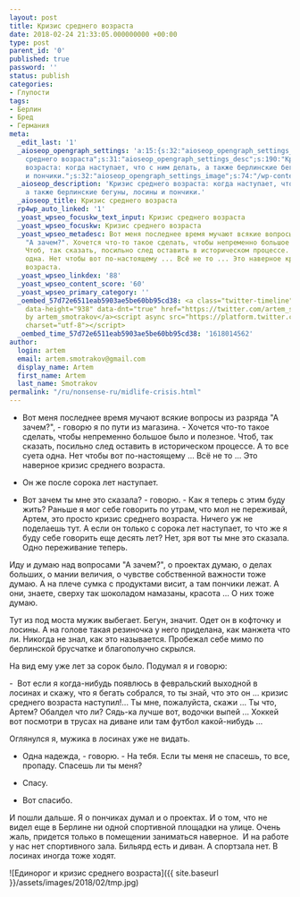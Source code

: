 ```yaml
---
layout: post
title: Кризис среднего возраста
date: 2018-02-24 21:33:05.000000000 +00:00
type: post
parent_id: '0'
published: true
password: ''
status: publish
categories:
- Глупости
tags:
- Берлин
- Бред
- Германия
meta:
  _edit_last: '1'
  _aioseop_opengraph_settings: 'a:15:{s:32:"aioseop_opengraph_settings_title";s:46:"Кризис
    среднего возраста";s:31:"aioseop_opengraph_settings_desc";s:190:"Кризис среднего
    возраста: когда наступает, что с ним делать, а также берлинские бегуны, лосины
    и пончики.";s:32:"aioseop_opengraph_settings_image";s:74:"/wp-content/uploads/2018/02/tmp-768x1024.jpg";s:36:"aioseop_opengraph_settings_customimg";s:0:"";s:37:"aioseop_opengraph_settings_imagewidth";s:0:"";s:38:"aioseop_opengraph_settings_imageheight";s:0:"";s:32:"aioseop_opengraph_settings_video";s:0:"";s:37:"aioseop_opengraph_settings_videowidth";s:0:"";s:38:"aioseop_opengraph_settings_videoheight";s:0:"";s:35:"aioseop_opengraph_settings_category";s:7:"article";s:34:"aioseop_opengraph_settings_section";s:0:"";s:30:"aioseop_opengraph_settings_tag";s:0:"";s:34:"aioseop_opengraph_settings_setcard";s:7:"summary";s:44:"aioseop_opengraph_settings_customimg_twitter";s:0:"";s:44:"aioseop_opengraph_settings_customimg_checker";s:1:"0";}'
  _aioseop_description: 'Кризис среднего возраста: когда наступает, что с ним делать,
    а также берлинские бегуны, лосины и пончики.'
  _aioseop_title: Кризис среднего возраста
  rp4wp_auto_linked: '1'
  _yoast_wpseo_focuskw_text_input: Кризис среднего возраста
  _yoast_wpseo_focuskw: Кризис среднего возраста
  _yoast_wpseo_metadesc: Вот меня последнее время мучают всякие вопросы из разряда
    "А зачем?". Хочется что-то такое сделать, чтобы непременно большое было и полезное.
    Чтоб, так сказать, посильно след оставить в историческом процессе. А то все суета
    одна. Нет чтобы вот по-настоящему ... Всё не то ... Это наверное кризис среднего
    возраста.
  _yoast_wpseo_linkdex: '88'
  _yoast_wpseo_content_score: '60'
  _yoast_wpseo_primary_category: ''
  _oembed_57d72e6511eab5903ae5be60bb95cd38: <a class="twitter-timeline" data-width="625"
    data-height="938" data-dnt="true" href="https://twitter.com/artem_smotrakov?ref_src=twsrc%5Etfw">Tweets
    by artem_smotrakov</a><script async src="https://platform.twitter.com/widgets.js"
    charset="utf-8"></script>
  _oembed_time_57d72e6511eab5903ae5be60bb95cd38: '1618014562'
author:
  login: artem
  email: artem.smotrakov@gmail.com
  display_name: Artem
  first_name: Artem
  last_name: Smotrakov
permalink: "/ru/nonsense-ru/midlife-crisis.html"
---
```

- Вот меня последнее время мучают всякие вопросы из разряда "А зачем?", - говорю я по пути из магазина. - Хочется что-то такое сделать, чтобы непременно большое было и полезное. Чтоб, так сказать, посильно след оставить в историческом процессе. А то все суета одна. Нет чтобы вот по-настоящему ... Всё не то ... Это наверное кризис среднего возраста.

- Он же после сорока лет наступает.

- Вот зачем ты мне это сказала? - говорю. - Как я теперь с этим буду жить? Раньше я мог себе говорить по утрам, что мол не переживай, Артем, это просто кризис среднего возраста. Ничего уж не поделаешь тут. А если он только с сорока лет наступает, то что же я буду себе говорить еще десять лет? Нет, зря вот ты мне это сказала. Одно переживание теперь.

Иду и думаю над вопросами "А зачем?", о проектах думаю, о делах больших, о мании величия, о чувстве собственной важности тоже думаю. А на плече сумка с продуктами висит, а там пончики лежат. А они, знаете, сверху так шоколадом намазаны, красота ... О них тоже думаю.

Тут из под моста мужик выбегает. Бегун, значит. Одет он в кофточку и лосины. А на голове такая резиночка у него приделана, как манжета что ли. Никогда не знал, как это называется. Пробежал себе мимо по берлинской брусчатке и благополучно скрылся.

На вид ему уже лет за сорок было. Подумал я и говорю:

-&nbsp; Вот если я когда-нибудь появлюсь в февральский выходной в лосинах и скажу, что я бегать собрался, то ты знай, что это он ... кризис среднего возраста наступил!... Ты мне, пожалуйста, скажи ... Ты что, Артем? Обалдел что ли? Сядь-ка лучше вот, водочки выпей ... Хоккей вот посмотри в трусах на диване или там футбол какой-нибудь ...

Оглянулся я, мужика в лосинах уже не видать.

- Одна надежда, - говорю. - На тебя. Если ты меня не спасешь, то все, пропаду. Спасешь ли ты меня?

- Спасу.

- Вот спасибо.

И пошли дальше. Я о пончиках думал и о проектах. И о том, что не видел еще в Берлине ни одной спортивной площадки на улице. Очень жаль, придется только в помещении заниматься наверное.&nbsp; И на работе у нас нет спортивного зала. Бильярд есть и диван. А спортзала нет. В лосинах иногда тоже ходят.

![Единорог и кризис среднего возраста]({{ site.baseurl }}/assets/images/2018/02/tmp.jpg)

